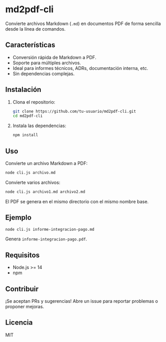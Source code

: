 # md2pdf-cli

Convierte archivos Markdown (`.md`) en documentos PDF de forma sencilla desde la línea de comandos.

## Características
- Conversión rápida de Markdown a PDF.
- Soporte para múltiples archivos.
- Ideal para informes técnicos, ADRs, documentación interna, etc.
- Sin dependencias complejas.

## Instalación

1. Clona el repositorio:
   ```bash
   git clone https://github.com/tu-usuario/md2pdf-cli.git
   cd md2pdf-cli
   ```
2. Instala las dependencias:
   ```bash
   npm install
   ```

## Uso

Convierte un archivo Markdown a PDF:
```bash
node cli.js archivo.md
```

Convierte varios archivos:
```bash
node cli.js archivo1.md archivo2.md
```

El PDF se genera en el mismo directorio con el mismo nombre base.

## Ejemplo

```bash
node cli.js informe-integracion-pago.md
```
Genera `informe-integracion-pago.pdf`.

## Requisitos
- Node.js >= 14
- npm

## Contribuir
¡Se aceptan PRs y sugerencias! Abre un issue para reportar problemas o proponer mejoras.

## Licencia
MIT
